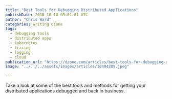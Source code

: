 ```yaml
---
title: "Best Tools for Debugging Distributed Applications"
publishDate: 2018-10-18 09:01:01 UTC
author: "Chris Ward"
categories: writing dzone
tags:
  - debugging tools
  - distributed apps
  - kubernetes
  - tracing
  - logging
  - cloud
publication_url: "https://dzone.com/articles/best-tools-for-debugging-distributed-applications"
image: "../../../assets/images/articles/10494209.jpeg"

---
```

Take a look at some of the best tools and methods for getting your distributed applications debugged and back in business.

